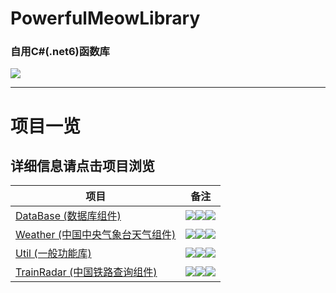 # PowerfulMeowLibrary
### 自用C#(.net6)函数库

![](https://img.shields.io/github/languages/code-size/DavidSciMeow/PowerfulMeowLibrary)

-----
# 项目一览
## 详细信息请点击项目浏览
|项目|备注|
|---|---|
|[DataBase (数据库组件)](https://github.com/DavidSciMeow/PowerfulMeowLibrary/tree/master/Meow.DataBase)|![](https://img.shields.io/nuget/dt/Electronicute.Meow.DataBase)![](https://img.shields.io/nuget/vpre/Electronicute.Meow.DataBase?label=NuGet%20Version)[![](https://github.com/DavidSciMeow/PowerfulMeowLibrary/actions/workflows/Db.yml/badge.svg?branch=master)](https://github.com/DavidSciMeow/PowerfulMeowLibrary/actions/workflows/Db.yml)|
|[Weather (中国中央气象台天气组件)](https://github.com/DavidSciMeow/PowerfulMeowLibrary/tree/master/Meow.Weather)|![](https://img.shields.io/nuget/dt/Electronicute.Meow.Weather)![](https://img.shields.io/nuget/vpre/Electronicute.Meow.Weather?label=NuGet%20Version)[![](https://github.com/DavidSciMeow/PowerfulMeowLibrary/actions/workflows/Weather.yml/badge.svg?branch=master)](https://github.com/DavidSciMeow/PowerfulMeowLibrary/actions/workflows/Weather.yml)|
|[Util (一般功能库)](https://github.com/DavidSciMeow/PowerfulMeowLibrary/tree/master/Meow.Util)|![](https://img.shields.io/nuget/dt/Electronicute.Meow.Util)![](https://img.shields.io/nuget/vpre/Electronicute.Meow.Util?label=NuGet%20Version)[![](https://github.com/DavidSciMeow/PowerfulMeowLibrary/actions/workflows/Util.yml/badge.svg?branch=master)](https://github.com/DavidSciMeow/PowerfulMeowLibrary/actions/workflows/Util.yml)|
|[TrainRadar (中国铁路查询组件)](https://github.com/DavidSciMeow/PowerfulMeowLibrary/tree/master/Meow.TrainRadar)|![](https://img.shields.io/nuget/dt/Electronicute.Meow.TrainRadar)![](https://img.shields.io/nuget/vpre/Electronicute.Meow.TrainRadar?label=NuGet%20Version)[![](https://github.com/DavidSciMeow/PowerfulMeowLibrary/actions/workflows/TrainRadar.yml/badge.svg?branch=master)](https://github.com/DavidSciMeow/PowerfulMeowLibrary/actions/workflows/TrainRadar.yml)|

